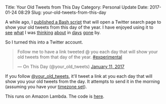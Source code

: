 Title: Your Old Tweets from This Day
Category: Personal Update
Date: 2017-01-24 08:29
Slug: your-old-tweets-from-this-day

A while ago, I [published a Bash script](https://gist.github.com/tdhopper/fccc4ab00a07cb290f1812d8ac5cc5f3) that will open a Twitter search page to show your old tweets from this day of the year. I have enjoyed using it to [see](https://twitter.com/tdhopper/status/559005293808746497) [what](https://twitter.com/tdhopper/status/426718234461872130) I was [thinking](https://twitter.com/tdhopper/status/691088342499381250) [about](https://twitter.com/tdhopper/status/426702495361269760) in [days](https://twitter.com/tdhopper/status/294300532770738176) [gone](https://twitter.com/tdhopper/status/29641415810088961) by.

So I turned this into a Twitter account.

<blockquote class="twitter-tweet" data-lang="en"><p lang="en" dir="ltr">Follow me to have a link tweeted @ you each day that will show your old tweets from that day of the year. <a href="https://twitter.com/hashtag/experimental?src=hash">#experimental</a></p>&mdash; On This Day (@your_old_tweets) <a href="https://twitter.com/your_old_tweets/status/819196698044014592">January 11, 2017</a></blockquote>
<script async src="//platform.twitter.com/widgets.js" charset="utf-8"></script>

If you follow [@your_old_tweets](https://twitter.com/your_old_tweets), it'll tweet a link at you each day that will show you your old tweets from the day. It attempts to send it in the morning (assuming you have your [timezone set](https://twitter.com/settings/account)).

This runs on Amazon Lambda. The code is [here](https://github.com/tdhopper/your_old_tweets).